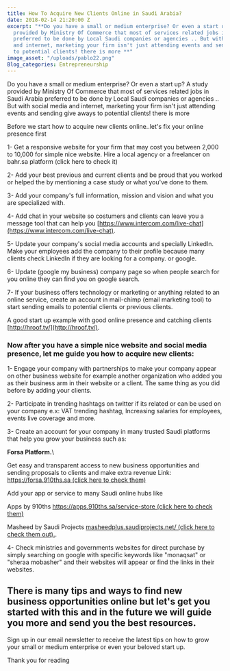 ```yaml
---
title: How To Acquire New Clients Online in Saudi Arabia?
date: 2018-02-14 21:20:00 Z
excerpt: "**Do you have a small or medium enterprise? Or even a start up? A study
  provided by Ministry Of Commerce that most of services related jobs in Saudi Arabia
  preferred to be done by Local Saudi companies or agencies .. But with social media
  and internet, marketing your firm isn't just attending events and sending give aways
  to potential clients! there is more **"
image_asset: "/uploads/pablo22.png"
Blog_categories: Entrepreneurship
---
```


Do you have a small or medium enterprise? Or even a start up? A study provided by Ministry Of Commerce that most of services related jobs in Saudi Arabia preferred to be done by Local Saudi companies or agencies .. But with social media and internet, marketing your firm isn't just attending events and sending give aways to potential clients! there is more

Before we start how to acquire new clients online..let's fix your online presence first

1- Get a responsive website for your firm that may cost you between 2,000 to 10,000 for simple nice website. Hire a local agency or a freelancer on bahr.sa platform (click here to check it)

2- Add your best previous and current clients and be proud that you worked or helped the by mentioning a case study or what you've done to them.

3- Add your company's full information, mission and vision and what you are specialized with.

4- Add chat in your website so costumers and clients can leave you a message tool that can help you [https://www.intercom.com/live-chat](https://www.intercom.com/live-chat).

5- Update your company's social media accounts and specially LinkedIn. Make your employees add the company to their profile because many clients check LinkedIn if they are looking for a company. or google.

6- Update (google my business) company page so when people search for you online they can find you on google search.

7- If your business offers technology or marketing or anything related to an online service, create an account in mail-chimp (email marketing tool) to start sending emails to potential clients or previous clients.

A good start up example with good online presence and catching clients [http://hroof.tv/](http://hroof.tv/).

### Now after you have a simple nice website and social media presence, let me guide you how to acquire new clients:

1- Engage your company with partnerships to make your company appear on other business website for example another organization who added you as their business arm in their website or a client. The same thing as you did before by adding your clients.

2- Participate in trending hashtags on twitter if its related or can be used on your company e.x: VAT trending hashtag, Increasing salaries for employees, events live coverage and more.

3- Create an account for your company in many trusted Saudi platforms that help you grow your business such as:

**Forsa Platform.**\

Get easy and transparent access to new business opportunities and
sending proposals to clients and make extra revenue
Link:  [https://forsa.910ths.sa   (click here to check them)](https://forsa.910ths.sa/)

Add your app or service to many Saudi online hubs like

Apps by 910ths  [https://apps.910ths.sa/service-store (click here to check them)](https://apps.910ths.sa/service-store)

Masheed by Saudi Projects [masheedplus.saudiprojects.net/ (click here to check them out).](masheedplus.saudiprojects.net/).

4- Check ministries and governments websites for direct purchase  by simply searching on google with specific keywords like "monaqsat" or "sheraa mobasher" and their websites will appear or find the links in their websites.

## There is many tips and ways to find new business opportunities online but let's get you started with this and in the future we will guide you more and send you the best resources.

Sign up in our email newsletter to receive the latest tips on how to grow your small or medium enterprise or even your beloved start up.

Thank you for reading